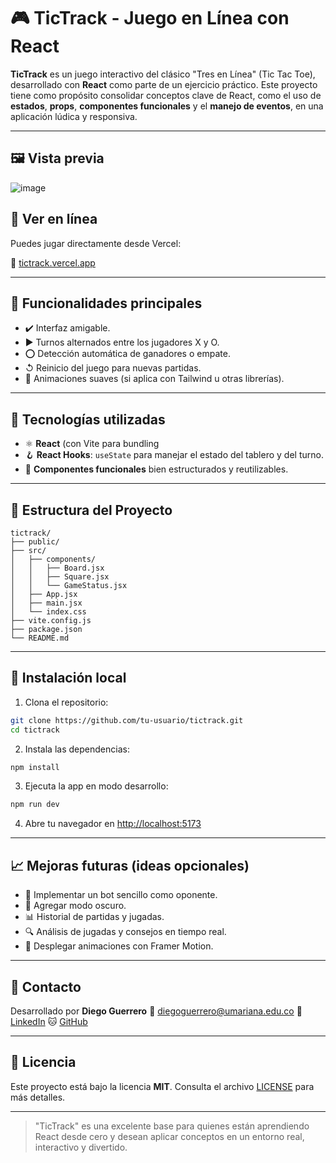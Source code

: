 # 🎮 TicTrack - Juego en Línea con React

**TicTrack** es un juego interactivo del clásico "Tres en Línea" (Tic Tac Toe), desarrollado con **React** como parte de un ejercicio práctico. Este proyecto tiene como propósito consolidar conceptos clave de React, como el uso de **estados**, **props**, **componentes funcionales** y el **manejo de eventos**, en una aplicación lúdica y responsiva.

---

## 🖼️ Vista previa
![image](https://github.com/user-attachments/assets/7211f87b-08e7-4504-9be8-cc7c99d17ac4)

## 🚀 Ver en línea

Puedes jugar directamente desde Vercel:

🔗 [tictrack.vercel.app](https://game-tic-track-react.vercel.app/)

---

## 🚀 Funcionalidades principales

* ✔️ Interfaz amigable.
* ▶️ Turnos alternados entre los jugadores X y O.
* ⭕️ Detección automática de ganadores o empate.
* ↺ Reinicio del juego para nuevas partidas.
* 🎉 Animaciones suaves (si aplica con Tailwind u otras librerías).

---

## 🔧 Tecnologías utilizadas

* ⚛️ **React** (con Vite para bundling
* 🪝 **React Hooks**: `useState` para manejar el estado del tablero y del turno.
* 🧩 **Componentes funcionales** bien estructurados y reutilizables.

---

## 📁 Estructura del Proyecto

```
tictrack/
├── public/
├── src/
│   ├── components/
│   │   ├── Board.jsx
│   │   ├── Square.jsx
│   │   └── GameStatus.jsx
│   ├── App.jsx
│   ├── main.jsx
│   └── index.css
├── vite.config.js
├── package.json
└── README.md
```

---

## 🚪 Instalación local

1. Clona el repositorio:

```bash
git clone https://github.com/tu-usuario/tictrack.git
cd tictrack
```

2. Instala las dependencias:

```bash
npm install
```

3. Ejecuta la app en modo desarrollo:

```bash
npm run dev
```

4. Abre tu navegador en [http://localhost:5173](http://localhost:5173)

---

## 📈 Mejoras futuras (ideas opcionales)

* 🤖 Implementar un bot sencillo como oponente.
* 🌟 Agregar modo oscuro.
* 📊 Historial de partidas y jugadas.
* 🔍 Análisis de jugadas y consejos en tiempo real.
* 🚀 Desplegar animaciones con Framer Motion.

---

## 📢 Contacto

Desarrollado por **Diego Guerrero**
📧 [diegoguerrero@umariana.edu.co](diegoguerrero@umariana.edu.co@gmail.com)
🔗 [LinkedIn](https://www.linkedin.com/in/diego-guerrero-software/)
🐱 [GitHub](https://github.com/Diego-9612)

---

## 📄 Licencia

Este proyecto está bajo la licencia **MIT**. Consulta el archivo [LICENSE](./LICENSE) para más detalles.

---

> "TicTrack" es una excelente base para quienes están aprendiendo React desde cero y desean aplicar conceptos en un entorno real, interactivo y divertido.
